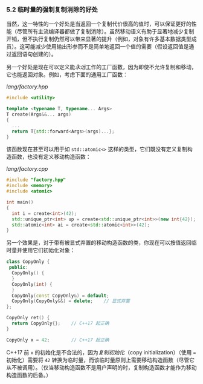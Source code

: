 ### 5.2    临时量的强制复制消除的好处

当然，这一特性的一个好处是当返回一个复制代价很高的值时，可以保证更好的性能（尽管所有主流编译器都做了复制消除）。虽然移动语义有助于显著地减少复制开销，但不执行复制仍然可以带来显著的提升（例如，对象有许多基本数据类型成员）。这可能减少使用输出形参而不是简单地返回一个值的需要（假设返回值是通过返回语句创建的）。

另一个好处是现在可以定义能*永远*工作的工厂函数，因为即使不允许复制和移动，它也能返回对象。例如，考虑下面的通用工厂函数：

*lang/factory.hpp*

```c++
#include <utility>

template <typename T, typename... Args>
T create(Args&&... args)
{
  ...
  return T{std::forward<Args>(args)...};
}
```

该函数现在甚至可以用于如 `std::atomic<>` 这样的类型，它们既没有定义复制构造函数，也没有定义移动构造函数：

*lang/factory.cpp*

```c++
#include "factory.hpp"
#include <memory>
#include <atomic>

int main()
{
  int i = create<int>(42);
  std::unique_ptr<int> up = create<std::unique_ptr<int>>(new int{42});
  std::atomic<int> ai = create<std::atomic<int>>(42);
}
```

另一个效果是，对于带有被显式弃置的移动构造函数的类，你现在可以按值返回临时量并使用它们初始化对象：

```c++
class CopyOnly {
 public:
  CopyOnly() {
  }
  CopyOnly(int) {
  }
  CopyOnly(const CopyOnly&) = default;
  CopyOnly(CopyOnly&&) = delete;    // 显式弃置
};

CopyOnly ret() {
  return CopyOnly{};    // C++17 起正确
}

CopyOnly x = 42;        // C++17 起正确
```

C++17 前 `x` 的初始化是不合法的，因为*复制初始化*（copy initialization）（使用 `=` 初始化）需要将 `42` 转换为临时量，而该临时量原则上需要移动构造函数（尽管它从不被调用）。（仅当移动构造函数不是用户声明的时，复制构造函数才能作为移动构造函数的后备。）
